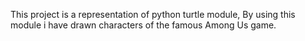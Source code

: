 This project is a representation of python turtle module, By using this module i have drawn characters of the famous Among Us game.
